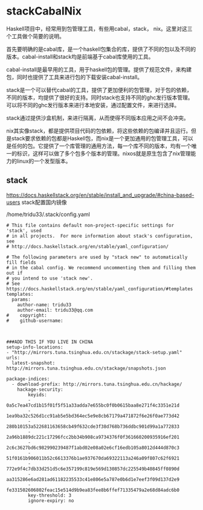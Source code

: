 # stackCabalNix



Haskell项目中，经常用到包管理工具，有些用cabal，stack， nix。这里对这三个工具做个简要的说明。

首先要明确的是cabal库，是一个haskell包集合的库，提供了不同的包以及不同的版本。cabal-install和stack均是前端基于cabal库使用的工具。

cabal-install是最早用的工具，用于haskell包的管理。提供了规范文件，来构建包，同时也提供了工具来进行包的下载安装cabal-install。

stack是一个可以替代cabal的工具，提供了更加便利的包管理，对于包的依赖，不同的版本，均提供了很好的支持。同时stack也支持不同的ghc发行版本管理。可以将不同的ghc发行版本来进行本地安装，通过配置文件，来进行选择。

stack通过提供沙盒机制，来进行隔离，从而使得不同版本应用之间不会冲突。

nix其实像stack，都是提供项目代码的包依赖，将这些依赖的包编译并且运行。但是stack要求依赖的包都是Haskell包，而nix是一个更加通用的包管理工具，可以是任何的包。它提供了一个库管理的通用方法，每一个库不同的版本，均有一个唯一的标识，这样可以做了多个包多个版本的管理。nixos就是原生包含了nix管理能力的linux的一个发型版本。



## stack

https://docs.haskellstack.org/en/stable/install_and_upgrade/#china-based-users 
stack配置国内镜像


/home/tridu33/.stack/config.yaml


```
# This file contains default non-project-specific settings for 'stack', used
# in all projects.  For more information about stack's configuration, see
# http://docs.haskellstack.org/en/stable/yaml_configuration/

# The following parameters are used by "stack new" to automatically fill fields
# in the cabal config. We recommend uncommenting them and filling them out if
# you intend to use 'stack new'.
# See https://docs.haskellstack.org/en/stable/yaml_configuration/#templates
templates:
  params:
    author-name: tridu33
    author-email: tridu33@qq.com
#    copyright:
#    github-username:



###ADD THIS IF YOU LIVE IN CHINA 
setup-info-locations: 
- "http://mirrors.tuna.tsinghua.edu.cn/stackage/stack-setup.yaml"
urls:
  latest-snapshot: http://mirrors.tuna.tsinghua.edu.cn/stackage/snapshots.json

package-indices:
  - download-prefix: http://mirrors.tuna.tsinghua.edu.cn/hackage/
    hackage-security:
        keyids:
        - 0a5c7ea47cd1b15f01f5f51a33adda7e655bc0f0b0615baa8e271f4c3351e21d
        - 1ea9ba32c526d1cc91ab5e5bd364ec5e9e8cb67179a471872f6e26f0ae773d42
        - 280b10153a522681163658cb49f632cde3f38d768b736ddbc901d99a1a772833
        - 2a96b1889dc221c17296fcc2bb34b908ca9734376f0f361660200935916ef201
        - 2c6c3627bd6c982990239487f1abd02e08a02e6cf16edb105a8012d444d870c3
        - 51f0161b906011b52c6613376b1ae937670da69322113a246a09f807c62f6921
        - 772e9f4c7db33d251d5c6e357199c819e569d130857dc225549b40845ff0890d
        - aa315286e6ad281ad61182235533c41e806e5a787e0b6d1e7eef3f09d137d2e9
        - fe331502606802feac15e514d9b9ea83fee8b6ffef71335479a2e68d84adc6b0
        key-threshold: 3
        ignore-expiry: no

```





















